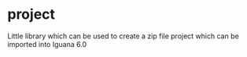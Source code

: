 # project
Little library which can be used to create a zip file project which can be imported into Iguana 6.0

